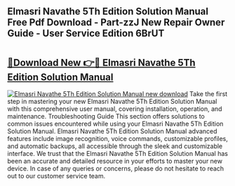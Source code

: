 ## Elmasri Navathe 5Th Edition Solution Manual Free Pdf Download - Part-zzJ New Repair Owner Guide - User Service Edition 6BrUT

# <h2><a href="http://bc55927.oget.top/?id=Elmasri+Navathe+5Th+Edition+Solution+Manual">🔗Download New 👉🔴 Elmasri Navathe 5Th Edition Solution Manual</a></h2>

[![Elmasri Navathe 5Th Edition Solution Manual new download](https://i.imgur.com/5g1atiW.png)](http://bc55927.oget.top/?id=Elmasri+Navathe+5Th+Edition+Solution+Manual)
Take the first step in mastering your new Elmasri Navathe 5Th Edition Solution Manual with this comprehensive user manual, covering installation, operation, and maintenance. Troubleshooting Guide This section offers solutions to common issues encountered while using your Elmasri Navathe 5Th Edition Solution Manual. Elmasri Navathe 5Th Edition Solution Manual advanced features include image recognition, voice commands, customizable profiles, and automatic backups, all accessible through the sleek and customizable interface. We trust that the Elmasri Navathe 5Th Edition Solution Manual has been an accurate and detailed resource in your efforts to master your new device. In case of any queries or concerns, please do not hesitate to reach out to our customer service team.
